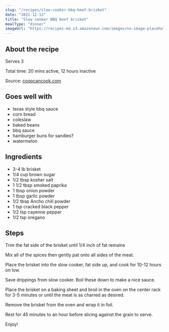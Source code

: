 ```yaml
---
slug: "/recipes/slow-cooker-bbq-beef-brisket"
date: "2021-12-13"
title: "Slow cooker BBQ beef brisket"
mealType: "dinner"
imageUrl: "https://recipes-md.s3.amazonaws.com/images/no-image-placeholder.svg"
---
```


## About the recipe

Serves 3

Total time: 20 mins active, 12 hours inactive

Source: [coopcancook.com](https://coopcancook.com/crock-pot-brisket-recipe/)

## Goes well with

- texas style bbq sauce
- corn bread
- coleslaw
- baked beans
- bbq sauce
- hamburger buns for sandies?
- watermelon

## Ingredients

- 3-4 lb brisket
- 1/4 cup brown sugar
- 1/2 tbsp kosher salt
- 1 1/2 tbsp smoked paprika
- 1 tbsp onion powder
- 1 tbsp garlic powder
- 1/2 tbsp Ancho chili powder
- 1 tsp cracked black pepper
- 1/2 tsp cayenne pepper
- 1/2 tsp oregano

## Steps

Trim the fat side of the brisket until 1/4 inch of fat remains

Mix all of the spices then gently pat onto all sides of the meat.

Place the brisket into the slow cooker, fat side up, and cook for 10-12 hours on low.

Save drippings from slow cooker. Boil these down to make a nice sauce.

Place the brisket on a baking sheet and broil in the oven on the center rack for 3-5 minutes or until the meat is as charred as desired.

Remove the brisket from the oven and wrap it in foil.

Rest for 45 minutes to an hour before slicing against the grain to serve.

Enjoy!
